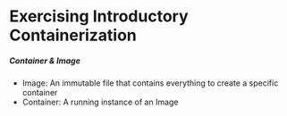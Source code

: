 # Exercising Introductory Containerization

##### Container & Image
- Image: An immutable file that contains everything to create a specific container
- Container: A running instance of an Image
